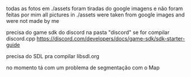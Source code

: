todas as fotos em ./assets foram tiradas do google imagens e não foram feitas por mim
all pictures in ./assets were taken from google images and were not made by me


precisa do game sdk do discord na pasta "discord" se for compilar discord.cpp
https://discord.com/developers/docs/game-sdk/sdk-starter-guide

precisa do SDL pra compilar
libsdl.org

no momento tá com um problema de segmentação com o Map